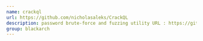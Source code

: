 ```yaml
---
name: crackql
url: https://github.com/nicholasaleks/CrackQL
description: password brute-force and fuzzing utility URL : https://github.com/nicholasaleks/CrackQL Groups : blackarch blackarch-webapp blackarch-exploitation blackarch-fuzzer
group: blackarch
---
```

